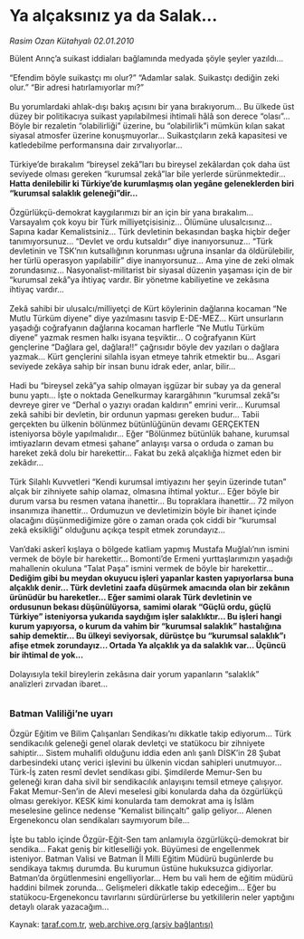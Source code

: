 # Ya alçaksınız ya da Salak...

*Rasim Ozan Kütahyalı 02.01.2010*

<div class="yazi">Bülent Arınç’a suikast iddiaları bağlamında medyada şöyle şeyler yazıldı... <br/><br/>“Efendim böyle suikastçı mı olur?” “Adamlar salak. Suikastçı dediğin zeki olur.” “Bir adresi hatırlamıyorlar mı?” <br/><br/>Bu yorumlardaki ahlak-dışı bakış açısını bir yana bırakıyorum... Bu ülkede üst düzey bir politikacıya suikast yapılabilmesi ihtimali hâlâ son derece “olası”... Böyle bir rezaletin “olabilirliği” üzerine, bu “olabilirlik”i mümkün kılan sakat siyasal atmosfer üzerine konuşmuyorlar... Suikastçıların zekâ kapasitesi ve katledebilme performansına dair zırvalıyorlar... <br/><br/>Türkiye’de bırakalım “bireysel zekâ”ları bu bireysel zekâlardan çok daha üst seviyede olması gereken “kurumsal zekâ”lar bile yerlerde sürünmektedir...<b> Hatta denilebilir ki Türkiye’de kurumlaşmış olan yegâne geleneklerden biri “kurumsal salaklık geleneği”dir...</b> <br/><br/>Özgürlükçü-demokrat kaygılarımızı bir an için bir yana bırakalım... Varsayalım çok koyu bir Türk milliyetçisisiniz... Ölümüne ulusalcısınız... Sapına kadar Kemalistsiniz... Türk devletinin bekasından başka hiçbir değer tanımıyorsunuz... “Devlet ve ordu kutsaldır” diye inanıyorsunuz... “Türk devletinin ve TSK’nın kutsallığının korunması uğruna insanlar da öldürülebilir, her türlü operasyon yapılabilir” diye inanıyorsunuz... Ama yine de zeki olmak zorundasınız... Nasyonalist-militarist bir siyasal düzenin yaşaması için de bir “kurumsal zekâ”ya ihtiyaç vardır. Bir yönetme kabiliyetine ve zekâsına ihtiyaç vardır... <br/><br/>Zekâ sahibi bir ulusalcı/milliyetçi de Kürt köylerinin dağlarına kocaman “Ne Mutlu Türküm diyene” diye yazılmasını tasvip E-DE-MEZ... Kürt unsurların yaşadığı coğrafyanın dağlarına kocaman harflerle “Ne Mutlu Türküm diyene” yazmak resmen halkı isyana teşviktir... O coğrafyanın Kürt gençlerine “Dağlara gel, dağlara!!” çağrısıdır böyle dev yazıları o dağlara yazmak... Kürt gençlerini silahla isyan etmeye tahrik etmektir bu... Asgari seviyede zekâya sahip bir insan bunu idrak eder, anlar, bilir... <br/><br/>Hadi bu “bireysel zekâ”ya sahip olmayan işgüzar bir subay ya da general bunu yaptı... İşte o noktada Genelkurmay karargâhının “kurumsal zekâ”sı devreye girer ve “Derhal o yazıyı oradan kaldırın” emrini verir... Kurumsal zekâ sahibi bir devletin, bir ordunun yapması gereken budur... Tabii gerçekten bu ülkenin bölünmez bütünlüğünün devamı GERÇEKTEN isteniyorsa böyle yapılmalıdır... Eğer “Bölünmez bütünlük bahane, kurumsal imtiyazların devam etmesi şahane” anlayışı varsa o orduda o zaman bu hareket zekâ dolu bir harekettir... Fakat bu zekâ alçaklığa hizmet eden bir zekâdır... <br/><br/>Türk Silahlı Kuvvetleri “Kendi kurumsal imtiyazını her şeyin üzerinde tutan” alçak bir zihniyete sahip olamaz, olmasına ihtimal yoktur... Eğer böyle bir durum varsa bu resmen vatana ihanettir... Bu topraklara ihanettir... 72 milyon insanımıza ihanettir... Ordumuzun ve devletimizin böyle bir ihanet içinde olacağını düşünmediğimize göre o zaman orada çok ciddi bir “kurumsal zekâ eksikliği” olduğunu açıkça tespit etmek zorundayız... <br/><br/>Van’daki askerî kışlaya o bölgede katliam yapmış Mustafa Muğlalı’nın ismini vermek de böyle bir harekettir... Bomonti’de Ermeni yurttaşlarımızın yaşadığı mahallenin okuluna “Talat Paşa” ismini vermek de böyle bir harekettir...<b> Dediğim gibi bu meydan okuyucu işleri yapanlar kasten yapıyorlarsa buna alçaklık denir... Türk devletini zaafa düşürmek amacında olan bir zekânın ürünüdür bu hareketler... Eğer samimi olarak Türk devletinin ve ordusunun bekası düşünülüyorsa, samimi olarak “Güçlü ordu, güçlü Türkiye” isteniyorsa yukarıda saydığım işler salaklıktır... Bu işleri hangi kurum yapıyorsa, o kurum da vahim bir “kurumsal salaklık” hastalığına sahip demektir... Bu ülkeyi seviyorsak, dürüstçe bu “kurumsal salaklık”ı afişe etmek zorundayız... Ortada Ya alçaklık ya da salaklık var... Üçüncü bir ihtimal de yok...</b> <br/><br/>Dolayısıyla tekil bireylerin zekâsına dair yorum yapanların “salaklık” analizleri zırvadan ibaret...<b> <br/><br/><br/><font size="3">Batman Valiliği’ne uyarı</font></b> <br/><br/>Özgür Eğitim ve Bilim Çalışanları Sendikası’nı dikkatle takip ediyorum... Türk sendikacılık geleneği genel olarak devletçi ve statükocu bir zihniyete sahiptir... Sistem muhalifi olduğunu iddia eden anlı şanlı DİSK’in 28 Şubat darbesindeki utanç verici işlevini bu ülkenin vicdan sahipleri unutmuyor... Türk-İş zaten resmî devlet sendikası gibi. Şimdilerde Memur-Sen bu geleneği kıran daha sivil bir sendikacılık anlayışını temsil etmeye çalışıyor. Fakat Memur-Sen’in de Alevi meselesi gibi konularda daha da özgürlükçü olması gerekiyor. KESK kimi konularda tam demokrat ama iş İslâm meselesine gelince nedense “Kemalist bilinçaltı” galip geliyor... Alenen Ergenekoncu olan sendikaları saymıyorum bile... <br/><br/>İşte bu tablo içinde Özgür-Eğit-Sen tam anlamıyla özgürlükçü-demokrat bir sendika... Fakat geniş bir kitleselliği yok. Büyümesi de engellenmek isteniyor. Batman Valisi ve Batman İl Milli Eğitim Müdürü bugünlerde bu sendikaya takmış durumda. Bu kurumun üstüne hukuksuzca gidiyorlar. Batman’da örgütlenmesini engelliyorlar... Hem bu vali hem de eğitim müdürü haddini bilmek zorunda... Gelişmeleri dikkatle takip edeceğim... Eğer bu statükocu-Ergenekoncu tavırlarını sürdürürlerse bu yetkililerin neler yaptığını detaylı olarak yazacağım...
              </div>

Kaynak: [taraf.com.tr](http://www.taraf.com.tr:80/makale/9325.htm), [web.archive.org (arşiv bağlantısı)](http://web.archive.org/web/20100311181541/http://www.taraf.com.tr:80/makale/9325.htm)
